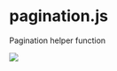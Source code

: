 # pagination.js
Pagination helper function

[<img src="https://circleci.com/gh/GregoryPotdevin/pagination.js.png?style=shield"/>](https://circleci.com/gh/GregoryPotdevin/pagination.js)
